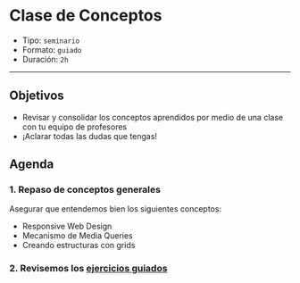 # Clase de Conceptos

- Tipo: `seminario`
- Formato: `guiado`
- Duración: `2h`

***

## Objetivos

- Revisar y consolidar los conceptos aprendidos por medio de una clase con tu
  equipo de profesores
- ¡Aclarar todas las dudas que tengas!

## Agenda

### 1. Repaso de conceptos generales

Asegurar que entendemos bien los siguientes conceptos:

- Responsive Web Design
- Mecanismo de Media Queries
- Creando estructuras con grids

### 2. Revisemos los [ejercicios guiados](05-guided-exercises)
